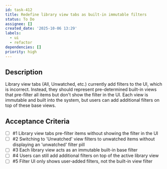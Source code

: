 ```yaml
---
id: task-412
title: Redefine library view tabs as built-in immutable filters
status: To Do
assignee: []
created_date: '2025-10-06 13:29'
labels:
  - ui
  - refactor
dependencies: []
priority: high
---
```


## Description

<!-- SECTION:DESCRIPTION:BEGIN -->
Library view tabs (All, Unwatched, etc.) currently add filters to the UI, which is incorrect. Instead, they should represent pre-determined built-in views that pre-filter all items but don't show the filter in the UI. Each view is immutable and built into the system, but users can add additional filters on top of these base views.
<!-- SECTION:DESCRIPTION:END -->

## Acceptance Criteria
<!-- AC:BEGIN -->
- [ ] #1 Library view tabs pre-filter items without showing the filter in the UI
- [ ] #2 Switching to 'Unwatched' view filters to unwatched items without displaying an 'unwatched' filter pill
- [ ] #3 Each library view acts as an immutable built-in base filter
- [ ] #4 Users can still add additional filters on top of the active library view
- [ ] #5 Filter UI only shows user-added filters, not the built-in view filter
<!-- AC:END -->
